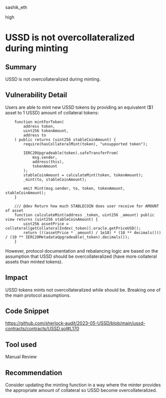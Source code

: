 sashik_eth

high

# USSD is not overcollateralized during minting

## Summary

USSD is not overcollateralized during minting.

## Vulnerability Detail

Users are able to mint new USSD tokens by providing an equivalent ($1 asset to 1 USSD) amount of collateral tokens:
```solidity
    function mintForToken( 
        address token,
        uint256 tokenAmount,
        address to
    ) public returns (uint256 stableCoinAmount) {
        require(hasCollateralMint(token), "unsupported token");

        IERC20Upgradeable(token).safeTransferFrom(
            msg.sender,
            address(this),
            tokenAmount
        );
        stableCoinAmount = calculateMint(token, tokenAmount);
        _mint(to, stableCoinAmount);

        emit Mint(msg.sender, to, token, tokenAmount, stableCoinAmount);
    }

    /// @dev Return how much STABLECOIN does user receive for AMOUNT of asset
    function calculateMint(address _token, uint256 _amount) public view returns (uint256 stableCoinAmount) { 
        uint256 assetPrice = collateral[getCollateralIndex(_token)].oracle.getPriceUSD();
        return (((assetPrice * _amount) / 1e18) * (10 ** decimals())) / (10 ** IERC20MetadataUpgradeable(_token).decimals());
    }
```

However, protocol documentation and rebalancing logic are based on the assumption that USSD should be overcollateralized (have more collateral assets than minted tokens).

## Impact

USSD tokens mints not overcollateralized while should be. Breaking one of the main protocol assumptions.

## Code Snippet

https://github.com/sherlock-audit/2023-05-USSD/blob/main/ussd-contracts/contracts/USSD.sol#L170

## Tool used

Manual Review

## Recommendation

Consider updating the minting function in a way where the minter provides the appropriate amount of collateral so USSD become overcollateralized.